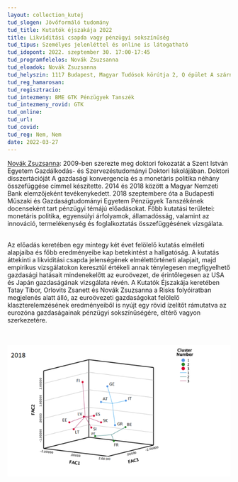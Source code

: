 ```yaml
---
layout: collection_kutej
tud_slogen: Jövőformáló tudomány
tud_title: Kutatók éjszakája 2022
title: Likviditási csapda vagy pénzügyi sokszínűség
tud_tipus: Személyes jelenléttel és online is látogatható
tud_idopont: 2022. szeptember 30. 17:00-17:45
tud_programfelelos: Novák Zsuzsanna
tud_eloadok: Novák Zsuzsanna
tud_helyszin: 1117 Budapest, Magyar Tudósok körútja 2, Q épület A szárny 323-as terem
tud_reg_hamarosan:
tud_regisztracio:
tud_intezmeny: BME GTK Pénzügyek Tanszék
tud_intezmeny_rovid: GTK
tud_online:
tud_url:
tud_covid:
tud_reg: Nem, Nem
date: 2022-03-27
---
```


<a href="https://www.gtk.bme.hu/dr-novak-zsuzsanna/" target="_blank"> Novák Zsuzsanna</a>: 2009-ben szerezte meg doktori fokozatát a Szent István Egyetem Gazdálkodás- és Szervezéstudományi Doktori Iskolájában. Doktori disszertációját A gazdasági konvergencia és a monetáris politika néhány összefüggése címmel készítette. 2014 és 2018 között a Magyar Nemzeti Bank elemzőjeként tevékenykedett.
2018 szeptembere óta a Budapesti Műszaki és Gazdaságtudományi Egyetem Pénzügyek Tanszékének docenseként tart pénzügyi témájú előadásokat. 
Főbb kutatási területei: monetáris politika, egyensúlyi árfolyamok, államadósság, valamint az innováció, termelékenység és foglalkoztatás összefüggésének vizsgálata.

<br>
Az előadás keretében egy mintegy két évet felölelő kutatás elméleti alapjaiba és főbb eredményeibe kap betekintést a hallgatóság. A kutatás áttekinti a likviditási csapda jelenségének elmélettörténeti alapjait, majd empirikus vizsgálatokon keresztül értékeli annak ténylegesen megfigyelhető gazdasági hatásait mindenekelőtt az euroövezet, de érintőlegesen az USA és Japán gazdaságának vizsgálata révén. A Kutatók Éjszakája keretében Tatay Tibor, Orlovits Zsanett és Novák Zsuzsanna a Risks folyóiratban megjelenés alatt álló, az euroövezeti gazdaságokat felölelő klaszterelemzésének eredményeiből is nyújt egy rövid ízelítőt rámutatva az eurozóna gazdaságainak pénzügyi sokszínűségére, eltérő vagyon szerkezetére.

<br><br>
<img src="images/likviditasi_csapda_vagy_penzugyi_sokszinuseg.png" max-width="500" class="center">